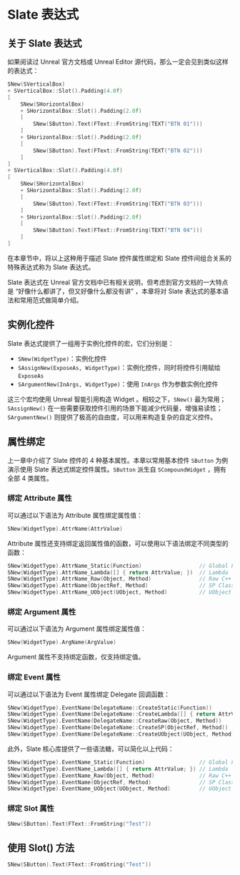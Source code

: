 # Slate 表达式

## 关于 Slate 表达式

如果阅读过 Unreal 官方文档或 Unreal Editor 源代码，那么一定会见到类似这样的表达式：

```cpp
SNew(SVerticalBox)
+ SVerticalBox::Slot().Padding(4.0f)
[
    SNew(SHorizontalBox)
    + SHorizontalBox::Slot().Padding(2.0f)
    [
        SNew(SButton).Text(FText::FromString(TEXT("BTN 01")))
    ]
    + SHorizontalBox::Slot().Padding(2.0f)
    [
        SNew(SButton).Text(FText::FromString(TEXT("BTN 02")))
    ]
]
+ SVerticalBox::Slot().Padding(4.0f)
[
    SNew(SHorizontalBox)
    + SHorizontalBox::Slot().Padding(2.0f)
    [
        SNew(SButton).Text(FText::FromString(TEXT("BTN 03")))
    ]
    + SHorizontalBox::Slot().Padding(2.0f)
    [
        SNew(SButton).Text(FText::FromString(TEXT("BTN 04")))
    ]
]
```

在本章节中，将以上这种用于描述 Slate 控件属性绑定和 Slate 控件间组合关系的特殊表达式称为 Slate 表达式。

Slate 表达式在 Unreal 官方文档中已有相关说明，但考虑到官方文档的一大特点是 “好像什么都讲了，但又好像什么都没有讲” ，本章将对 Slate 表达式的基本语法和常用范式做简单介绍。

## 实例化控件

Slate 表达式提供了一组用于实例化控件的宏，它们分别是：

- `SNew(WidgetType)`：实例化控件
- `SAssignNew(ExposeAs, WidgetType)`：实例化控件，同时将控件引用赋给 `ExposeAs`
- `SArgumentNew(InArgs, WidgetType)`：使用 `InArgs` 作为参数实例化控件

这三个宏均使用 Unreal 智能引用构造 Widget 。相较之下，`SNew()` 最为常用；`SAssignNew()` 在一些需要获取控件引用的场景下能减少代码量，增强易读性；`SArgumentNew()` 则提供了极高的自由度，可以用来构造复杂的自定义控件。

## 属性绑定

上一章中介绍了 Slate 控件的 4 种基本属性。本章以常用基本控件 `SButton` 为例演示使用 Slate 表达式绑定控件属性。`SButton` 派生自 `SCompoundWidget` ，拥有全部 4 类属性。

### 绑定 Attribute 属性

可以通过以下语法为 Attribute 属性绑定属性值：

```cpp
SNew(WidgetType).AttrName(AttrValue)
```

Attribute 属性还支持绑定返回属性值的函数，可以使用以下语法绑定不同类型的函数：

```cpp
SNew(WidgetType).AttrName_Static(Function)                  // Global Function
SNew(WidgetType).AttrName_Lambda([] { return AttrValue; })  // Lambda
SNew(WidgetType).AttrName_Raw(Object, Method)               // Raw C++ Class Method
SNew(WidgetType).AttrName(ObjectRef, Method)                // SP Class Method
SNew(WidgetType).AttrName_UObject(UObject, Method)          // UObject Class Method
```

### 绑定 Argument 属性

可以通过以下语法为 Argument 属性绑定属性值：

```cpp
SNew(WidgetType).ArgName(ArgValue)
```

Argument 属性不支持绑定函数，仅支持绑定值。

### 绑定 Event 属性

可以通过以下语法为 Event 属性绑定 Delegate 回调函数：

```cpp
SNew(WidgetType).EventName(DelegateName::CreateStatic(Function))
SNew(WidgetType).EventName(DelegateName::CreateLambda([] { return AttrValue; }))
SNew(WidgetType).EventName(DelegateName::CreateRaw(Object, Method))
SNew(WidgetType).EventName(DelegateName::CreateSP(ObjectRef, Method))
SNew(WidgetType).EventName(DelegateName::CreateUObject(UObject, Method))
```

此外，Slate 核心库提供了一些语法糖，可以简化以上代码：

```cpp
SNew(WidgetType).EventName_Static(Function)                 // Global Function
SNew(WidgetType).EventName_Lambda([] { return AttrValue; }) // Lambda
SNew(WidgetType).EventName_Raw(Object, Method)              // Raw C++ Class Method
SNew(WidgetType).EventName(ObjectRef, Method)               // SP Class Method
SNew(WidgetType).EventName_UObject(UObject, Method)         // UObject Class Method
```

### 绑定 Slot 属性

```cpp
SNew(SButton).Text(FText::FromString("Test"))
```

## 使用 Slot() 方法

```cpp
SNew(SButton).Text(FText::FromString("Test"))
```
